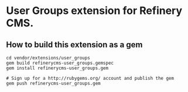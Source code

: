 # User Groups extension for Refinery CMS.

## How to build this extension as a gem

    cd vendor/extensions/user_groups
    gem build refinerycms-user_groups.gemspec
    gem install refinerycms-user_groups.gem

    # Sign up for a http://rubygems.org/ account and publish the gem
    gem push refinerycms-user_groups.gem